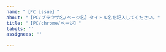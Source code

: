 ```yaml
---
name: "【PC issue】"
about: "【PC/ブラウザ名/ページ名】タイトル名を記入してください。"
title: "【PC/chrome/ページ】"
labels: ''
assignees: ''

---
```



